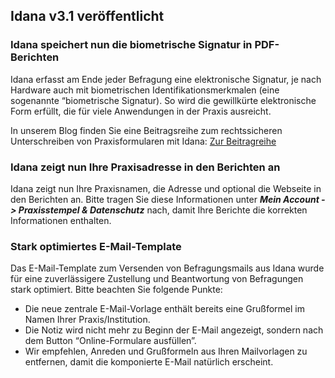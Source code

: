 ## Idana v3.1 veröffentlicht

### Idana speichert nun die biometrische Signatur in PDF-Berichten 
Idana erfasst am Ende jeder Befragung eine elektronische Signatur, je nach Hardware auch mit biometrischen Identifikationsmerkmalen (eine sogenannte “biometrische Signatur). So wird die gewillkürte elektronische Form erfüllt, die für viele Anwendungen in der Praxis ausreicht.

In unserem Blog finden Sie eine Beitragsreihe zum rechtssicheren Unterschreiben von Praxisformularen mit Idana: [Zur Beitragreihe](https://idana.com/beitragsreihe-arztrecht-praxisformulare-rechtssicher-mit-idana-unterschreiben-lassen/)

### Idana zeigt nun Ihre Praxisadresse in den Berichten an
Idana zeigt nun Ihre Praxisnamen, die Adresse und optional die Webseite in den Berichten an. Bitte tragen Sie diese Informationen unter ***Mein Account -> Praxisstempel & Datenschutz*** nach, damit Ihre Berichte die korrekten Informationen enthalten.

### Stark optimiertes E-Mail-Template
Das E-Mail-Template zum Versenden von Befragungsmails aus Idana wurde für eine zuverlässigere Zustellung und Beantwortung von Befragungen stark optimiert. Bitte beachten Sie folgende Punkte:
* Die neue zentrale E-Mail-Vorlage enthält bereits eine Grußformel im Namen Ihrer Praxis/Institution.
* Die Notiz wird nicht mehr zu Beginn der E-Mail angezeigt, sondern nach dem Button “Online-Formulare ausfüllen”.
* Wir empfehlen, Anreden und Grußformeln aus Ihren Mailvorlagen zu entfernen, damit die komponierte E-Mail natürlich erscheint.